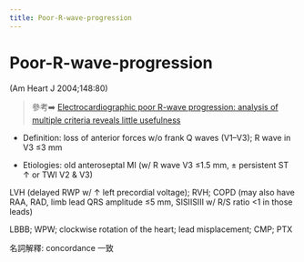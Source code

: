 ```yaml
---
title: Poor-R-wave-progression
---
```

# Poor-R-wave-progression

(Am Heart J 2004;148:80)

> 參考➡️ [Electrocardiographic poor R-wave progression: analysis of multiple criteria reveals little usefulness](https://www.sciencedirect.com/science/article/pii/S000287030400095X)

* Definition: loss of anterior forces w/o frank Q waves (V1–V3); R wave in V3 ≤3 mm

* Etiologies: old anteroseptal MI (w/ R wave V3 ≤1.5 mm, ± persistent ST ↑ or TWI V2 & V3)

LVH (delayed RWP w/ ↑ left precordial voltage); RVH; COPD (may also have RAA, RAD, limb lead QRS amplitude ≤5 mm, SISIISIII w/ R/S ratio <1 in those leads)

LBBB; WPW; clockwise rotation of the heart; lead misplacement; CMP; PTX


名詞解釋: concordance 一致

